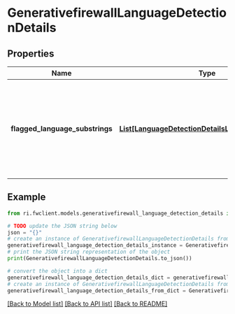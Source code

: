 # GenerativefirewallLanguageDetectionDetails


## Properties

Name | Type | Description | Notes
------------ | ------------- | ------------- | -------------
**flagged_language_substrings** | [**List[LanguageDetectionDetailsLanguageSubstring]**](LanguageDetectionDetailsLanguageSubstring.md) | Flagged language substrings are the substrings that were detected as a language outside of the whitelist. | [optional] 

## Example

```python
from ri.fwclient.models.generativefirewall_language_detection_details import GenerativefirewallLanguageDetectionDetails

# TODO update the JSON string below
json = "{}"
# create an instance of GenerativefirewallLanguageDetectionDetails from a JSON string
generativefirewall_language_detection_details_instance = GenerativefirewallLanguageDetectionDetails.from_json(json)
# print the JSON string representation of the object
print(GenerativefirewallLanguageDetectionDetails.to_json())

# convert the object into a dict
generativefirewall_language_detection_details_dict = generativefirewall_language_detection_details_instance.to_dict()
# create an instance of GenerativefirewallLanguageDetectionDetails from a dict
generativefirewall_language_detection_details_from_dict = GenerativefirewallLanguageDetectionDetails.from_dict(generativefirewall_language_detection_details_dict)
```
[[Back to Model list]](../README.md#documentation-for-models) [[Back to API list]](../README.md#documentation-for-api-endpoints) [[Back to README]](../README.md)

